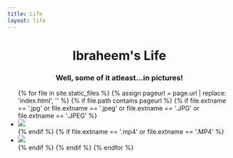 ```yaml
---
title: Life
layout: life
---
```

<h1 style="text-align:center">Ibraheem's Life</h1>
<h3 style="text-align:center">Well, some of it atleast...in pictures!</h3>

<ul>
{% for file in site.static_files  %}
  {% assign pageurl = page.url | replace: 'index.html', '' %}
  {% if file.path contains pageurl %}
    {% if file.extname == '.jpg' or file.extname == '.jpeg' or file.extname == '.JPG' or file.extname == '.JPEG' %}
<li><a class="lightbox-image" href="{{site.url}}{{ file.path }}"><img loading="lazy" class="lightbox-image" src="{{site.url}}{{ file.path }}" /></a></li>
    {% endif %}
    {% if file.extname == '.mp4' or file.extname == '.MP4' %}
<li><a class="lightbox-video" href="{{site.url}}{{ file.path }}"><img src="{{site.url}}/assets/posters/{{file.name}}.jpg" class="lightbox-video" /></a></li>
    {% endif %}
  {% endif %}
{% endfor %}
</ul>

